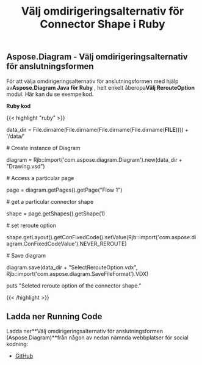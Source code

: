 ﻿---
title: Välj omdirigeringsalternativ för Connector Shape i Ruby
type: docs
weight: 90
url: /sv/java/select-reroute-option-of-the-connector-shape-in-ruby/
---
## **Aspose.Diagram - Välj omdirigeringsalternativ för anslutningsformen**
 För att välja omdirigeringsalternativ för anslutningsformen med hjälp av**Aspose.Diagram Java för Ruby** , helt enkelt åberopa**Välj RerouteOption** modul. Här kan du se exempelkod.

**Ruby kod**

{{< highlight "ruby" >}}

 data_dir = File.dirname(File.dirname(File.dirname(File.dirname(__FILE__)))) + '/data/'

\# Create instance of Diagram

diagram = Rjb::import('com.aspose.diagram.Diagram').new(data_dir + "Drawing.vsd")

\# Access a particular page

page = diagram.getPages().getPage("Flow 1")

\# get a particular connector shape

shape = page.getShapes().getShape(1)

\# set reroute option

shape.getLayout().getConFixedCode().setValue(Rjb::import('com.aspose.diagram.ConFixedCodeValue').NEVER_REROUTE)

\# Save diagram

diagram.save(data_dir + "SelectRerouteOption.vdx", Rjb::import('com.aspose.diagram.SaveFileFormat').VDX)

puts "Seleted reroute option of the connector shape."

{{< /highlight >}}
## **Ladda ner Running Code**
 Ladda ner**Välj omdirigeringsalternativ för anslutningsformen (Aspose.Diagram)**från någon av nedan nämnda webbplatser för social kodning:

- [GitHub](https://github.com/asposediagram/Aspose.Diagram-for-Java/blob/master/Plugins/Aspose_Diagram_Java_for_Ruby/lib/asposediagramjava/Shapes/selectrerouteoption.rb)
